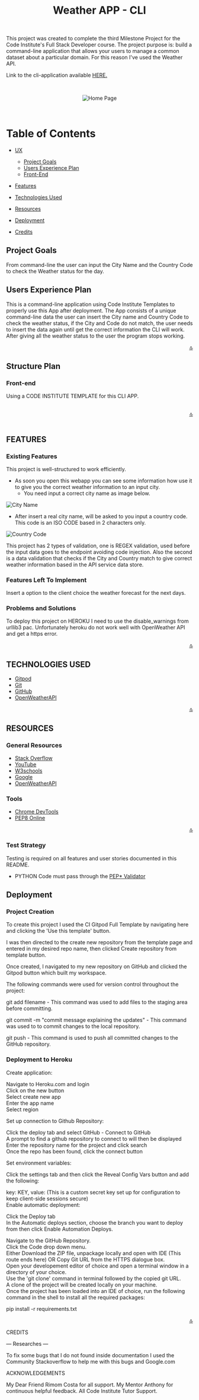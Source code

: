 <div align="center">
<h1>Weather APP - CLI</h1>
</div>

<br>

This project was created to complete the third Milestone Project for the Code Institute's Full Stack Developer course.
The project purpose is: build a command-line application that allows your users to manage a common dataset about a particular domain.
For this reason I've used the Weather API.


Link to the cli-application available [HERE.](https://weather-app-cli.herokuapp.com/)

<br>
<div align="center">

![Home Page](https://github.com/rodrigodadam/weather-app-cli/blob/main/images/home.png)

</div>
<br>

# Table of Contents

- [UX]()
  * [Project Goals](#Project-Goals)
  * [Users Experience Plan](#Users-Experience-Plan)
  * [Front-End](#Front-end)


- [Features](#Features)

- [Technologies Used](#Technologies-Used)

- [Resources](#Resources)

- [Deployment](#Deployment)

- [Credits](#Credits)


## Project Goals

From command-line the user can input the City Name and the Country Code to check the Weather status for the day.

## Users Experience Plan

This is a command-line application using Code Institute Templates to properly use this App after deployment.
The App consists of a unique command-line data the user can insert the City name and Country Code to check the weather status, if the City and Code do not match, the user needs to insert the data again until get the correct information the CLI will work. After giving all the weather status to the user the program stops working.

<div align="right"><a href="#top">🔝</a></div>


## Structure Plan


### Front-end

Using a CODE INSTITUTE TEMPLATE for this CLI APP.


<br>

<div align="right"><a href="#top">🔝</a></div>

<br>


## FEATURES

### Existing Features

This project is well-structured to work efficiently.

- As soon you open this webapp you can see some information how use it to give you the correct weather information to an input city.
  - You need input a correct city name as image below.

![City Name](https://github.com/rodrigodadam/weather-app-cli/blob/main/images/structure/cityname.png)

  - After insert a real city name, will be asked to you input a country code. This code is an ISO CODE based in 2 characters only.

![Country Code](https://github.com/rodrigodadam/weather-app-cli/blob/main/images/structure/countrycode.png)


This project has 2 types of validation, one is REGEX validation, used before the input data goes to the endpoint avoiding code injection. Also the second is a data validation that checks if the City and Country match to give correct weather information based in the API service data store.
 
### Features Left To Implement

Insert a option to the client choice the weather forecast for the next days. 

### Problems and Solutions

To deploy this project on HEROKU I need to use the disable_warnings from urllib3 pac. Unfortunately heroku do not work well with OpenWeather API and get a https error.

<div align="right"><a href="#top">🔝</a></div>

## TECHNOLOGIES USED

- [Gitpod](https://www.gitpod.io/) 
- [Git](https://git-scm.com/) 
- [GitHub](https://github.com/)
- [OpenWeatherAPI](https://openweathermap.org/)


<div align="right"><a href="#top">🔝</a></div>

## RESOURCES

### General Resources

- [Stack Overflow](https://stackoverflow.com/)
- [YouTube](https://www.youtube.com/)
- [W3schools](https://www.w3schools.com/)
- [Google](https://www.google.com/)
- [OpenWeatherAPI](https://openweathermap.org/)

### Tools

- [Chrome DevTools](https://developers.google.com/web/tools/chrome-devtools)
- [PEP8 Online](http://pep8online.com/)

<div align="right"><a href="#top">🔝</a></div>

### Test Strategy

Testing is required on all features and user stories documented in this README. 

 - PYTHON Code must pass through the [PEP* Validator](https://github.com/rodrigodadam/weather-app-cli/blob/main/images/pep8-weatherapp.png)


## Deployment

### Project Creation

To create this project I used the CI Gitpod Full Template by navigating here and clicking the 'Use this template' button.

I was then directed to the create new repository from the template page and entered in my desired repo name, then clicked Create repository from template button.

Once created, I navigated to my new repository on GitHub and clicked the Gitpod button which built my workspace.

The following commands were used for version control throughout the project:

git add filename - This command was used to add files to the staging area before committing.

git commit -m "commit message explaining the updates" - This command was used to to commit changes to the local repository.

git push - This command is used to push all committed changes to the GitHub repository.


### Deployment to Heroku

Create application:

Navigate to Heroku.com and login<br>
Click on the new button<br>
Select create new app<br>
Enter the app name<br>
Select region<br>

Set up connection to Github Repository:<br>


Click the deploy tab and select GitHub - Connect to GitHub<br>
A prompt to find a github repository to connect to will then be displayed<br>
Enter the repository name for the project and click search<br>
Once the repo has been found, click the connect button<br>

Set environment variables:<br>

Click the settings tab and then click the Reveal Config Vars button and add the following:<br>

key: KEY, value: (This is a custom secret key set up for configuration to keep client-side sessions secure)<br>
Enable automatic deployment:<br>

Click the Deploy tab<br>
In the Automatic deploys section, choose the branch you want to deploy from then click Enable Automation Deploys.<br>

Navigate to the GitHub Repository.<br>
Click the Code drop down menu.<br>
Either Download the ZIP file, unpackage locally and open with IDE (This route ends here) OR Copy Git URL from the HTTPS dialogue box.<br>
Open your developement editor of choice and open a terminal window in a directory of your choice.<br>
Use the 'git clone' command in terminal followed by the copied git URL.<br>
A clone of the project will be created locally on your machine.<br>
Once the project has been loaded into an IDE of choice, run the following command in the shell to install all the required packages:<br>

pip install -r requirements.txt<br>

  <div align="right"><a href="#top">🔝</a></div>

CREDITS

— Researches —

To fix some bugs that I do not found inside documentation I used the Community Stackoverflow to help me with this bugs and Google.com

ACKNOWLEDGEMENTS

My Dear Friend Rimom Costa for all support.
My Mentor Anthony for continuous helpful feedback.
All Code Institute Tutor Support.
